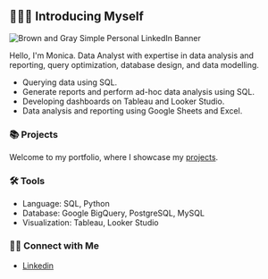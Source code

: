 ## 🙋🏻‍♀️ Introducing Myself

![Brown and Gray Simple Personal LinkedIn Banner](https://github.com/hahaharmonica/hahaharmonica/blob/main/assets/Monica%20Hegde.png?raw=true)

Hello, I'm Monica. Data Analyst with expertise in data analysis and reporting, query optimization, database design, and data modelling. 

- Querying data using SQL.
- Generate reports and perform ad-hoc data analysis using SQL.
- Developing dashboards on Tableau and Looker Studio.
- Data analysis and reporting using Google Sheets and Excel.

### 📚 Projects

Welcome to my portfolio, where I showcase my [projects](https://github.com/hahaharmonica/portfolio/blob/main/README.md).

### 🛠️ Tools

- Language: SQL, Python
- Database: Google BigQuery, PostgreSQL, MySQL
- Visualization: Tableau, Looker Studio

### 👋🏻 Connect with Me

- [Linkedin](https://www.linkedin.com/in/monica-hegde-6b14b2b5/)
